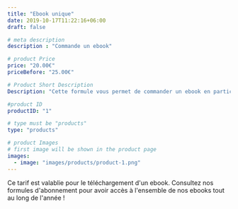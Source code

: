 ```yaml
---
title: "Ebook unique"
date: 2019-10-17T11:22:16+06:00
draft: false

# meta description
description : "Commande un ebook"

# product Price
price: "20.00€"
priceBefore: "25.00€"

# Product Short Description
Description: "Cette formule vous permet de commander un ebook en particulier"

#product ID
productID: "1"

# type must be "products"
type: "products"

# product Images
# first image will be shown in the product page
images:
  - image: "images/products/product-1.png"
---
```


Ce tarif est valablie pour le téléchargement d'un ebook. Consultez nos formules d'abonnement pour avoir accès à l'ensemble de nos ebooks tout au long de l'année !